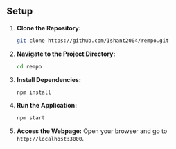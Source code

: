 ## Setup

1. **Clone the Repository:**

   ```bash
   git clone https://github.com/Ishant2004/rempo.git
   ```

2. **Navigate to the Project Directory:**

   ```bash
   cd rempo
   ```

3. **Install Dependencies:**

   ```bash
   npm install
   ```

4. **Run the Application:**

   ```bash
   npm start
   ```

5. **Access the Webpage:**
   Open your browser and go to `http://localhost:3000`.

